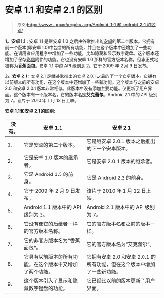 # 安卓 1.1 和安卓 2.1 的区别

> 原文:[https://www . geesforgeks . org/Android-1-1 和 android-2-1 的区别/](https://www.geeksforgeeks.org/difference-between-android-1-1-and-android-2-1/)

**1。安卓 1.1 :**
安卓 1.1 是继安卓 1.0 之后由谷歌推出的[安卓](https://www.geeksforgeeks.org/introduction-to-android-development/)的第二个版本。它拥有前一个版本(即安卓 1.0)中包含的所有功能，并且在这个版本中还增加了一些功能。在调用者应用程序中增加了一些功能，比如隐藏和显示数字键盘。这个版本还增加了保存[彩信](https://www.geeksforgeeks.org/what-is-mmsmultimedia-messaging-service/)附件的功能。它也没有安卓 1.0 那样的官方版本名称，但非正式地被称为**香蕉面包**。安卓 1.1 中的 API 级别是 2。它于 2009 年 2 月 9 日发布。

**2。安卓 2.1 :**
安卓 2.1 是继谷歌推出的安卓 2.0.1 之后的下一个安卓版本。它拥有以前版本的所有功能，在这个版本中还增加了一些新功能。这个版本与之前的安卓 2.0 和安卓 2.0.1 版本非常相似。此版本中没有添加主要功能。仅更新了用户界面。这个版本有一个版本名。它的版本名是**艾克蕾尔**。Android 2.1 中的 API 级别为 7。该片于 2010 年 1 月 12 日上映。

**安卓 1.1 和安卓 2.1 的区别:**

<center>

| 没有。 | 安卓 1.1 | 安卓 2.1 |
| --- | --- | --- |
| 1. | 它是安卓的第二个版本。 | 它是继安卓 2.0.1 版本之后推出的下一个安卓版本。 |
| 2. | 它是安卓 1.0 版本的继承者。 | 它是安卓 2.0.1 版本的继承者。 |
| 3. | 它是 Android 1.5 的前身。 | 它是 Android 2.2 的前身。 |
| 4. | 它于 2009 年 2 月 9 日发布。 | 该片于 2010 年 1 月 12 日上映。 |
| 5. | Android 1.1 版本中的 API 级别为 2。 | Android 2.1 版本中的 API 级别为 7。 |
| 6. | 它没有像它的后继者一样的官方版本名称。 | 它的官方版本名和之前的版本一样。 |
| 7. | 它的非官方版本名为“香蕉面包”。 | 它的官方版本名为“艾克蕾尔”。 |
| 8. | 它具有以前版本的所有功能，在这个版本中又增加了两个功能。 | 它拥有安卓 2.0 和安卓 2.0.1 的所有功能，但在这个版本中增加了一些新功能。 |
| 9. | 这个版本引入了显示和隐藏数字键盘的功能。 | 它已经比以前的版本更新了用户界面。 |

</center>